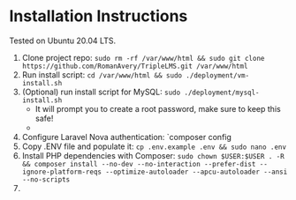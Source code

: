 # Installation Instructions
Tested on Ubuntu 20.04 LTS.

1. Clone project repo: `sudo rm -rf /var/www/html && sudo git clone https://github.com/RomanAvery/TripleLMS.git /var/www/html`
2. Run install script: `cd /var/www/html && sudo ./deployment/vm-install.sh`
3. (Optional) run install script for MySQL: `sudo ./deployment/mysql-install.sh`
    - It will prompt you to create a root password, make sure to keep this safe!
    - 
4. Configure Laravel Nova authentication: `composer config 
5. Copy .ENV file and populate it: `cp .env.example .env && sudo nano .env`
6. Install PHP dependencies with Composer: `sudo chown $USER:$USER . -R && composer install --no-dev --no-interaction --prefer-dist --ignore-platform-reqs --optimize-autoloader --apcu-autoloader --ansi --no-scripts`
7. 

